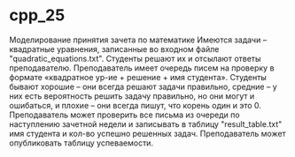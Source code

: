 # cpp_25
Моделирование принятия зачета по математике
Имеются задачи – квадратные уравнения, записанные во входном файле "quadratic_equations.txt". Студенты решают их и отсылают ответы преподавателю. Преподаватель имеет очередь писем на проверку в формате «квадратное ур-ие + решение + имя студента». Студенты бывают хорошие – они всегда решают задачи правильно, средние – у них есть вероятность решить задачу правильно, но они могут и ошибаться, и плохие – они всегда пишут, что корень один и это 0. Преподаватель может проверить все письма из очереди по наступлению зачетной недели и записывать в таблицу "result_table.txt" имя студента и кол-во успешно решенных задач. Преподаватель может опубликовать таблицу успеваемости.
